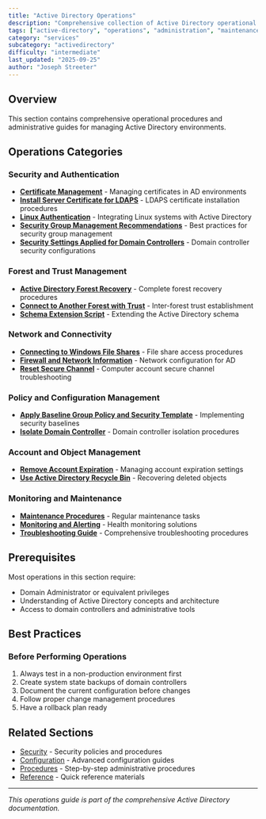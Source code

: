 ```yaml
---
title: "Active Directory Operations"
description: "Comprehensive collection of Active Directory operational procedures, maintenance tasks, and administrative guides"
tags: ["active-directory", "operations", "administration", "maintenance", "procedures"]
category: "services"
subcategory: "activedirectory"
difficulty: "intermediate"
last_updated: "2025-09-25"
author: "Joseph Streeter"
---
```


## Overview

This section contains comprehensive operational procedures and administrative guides for managing Active Directory environments.

## Operations Categories

### Security and Authentication

- **[Certificate Management](certificate-management.md)** - Managing certificates in AD environments
- **[Install Server Certificate for LDAPS](install-server-certificate-for-ldaps.md)** - LDAPS certificate installation procedures
- **[Linux Authentication](linux-authentication.md)** - Integrating Linux systems with Active Directory
- **[Security Group Management Recommendations](security-group-management-recommendations.md)** - Best practices for security group management
- **[Security Settings Applied for Domain Controllers](security-settings-applied-for-domain-controllers.md)** - Domain controller security configurations

### Forest and Trust Management

- **[Active Directory Forest Recovery](active-directory-forest-recovery.md)** - Complete forest recovery procedures
- **[Connect to Another Forest with Trust](connect-to-another-forest-with-trust.md)** - Inter-forest trust establishment
- **[Schema Extension Script](schema-extension-script.md)** - Extending the Active Directory schema

### Network and Connectivity

- **[Connecting to Windows File Shares](connecting-to-windows-file-shares.md)** - File share access procedures
- **[Firewall and Network Information](firewall-and-network-information.md)** - Network configuration for AD
- **[Reset Secure Channel](reset-secure-channel.md)** - Computer account secure channel troubleshooting

### Policy and Configuration Management

- **[Apply Baseline Group Policy and Security Template](apply-baseline-group-policy-and-security-template.md)** - Implementing security baselines
- **[Isolate Domain Controller](isolate-domain-controller.md)** - Domain controller isolation procedures

### Account and Object Management

- **[Remove Account Expiration](remove-account-expiration.md)** - Managing account expiration settings
- **[Use Active Directory Recycle Bin](use-active-directory-recycle-bin.md)** - Recovering deleted objects

### Monitoring and Maintenance

- **[Maintenance Procedures](maintenance-procedures.md)** - Regular maintenance tasks
- **[Monitoring and Alerting](monitoring-and-alerting.md)** - Health monitoring solutions
- **[Troubleshooting Guide](troubleshooting-guide.md)** - Comprehensive troubleshooting procedures

## Prerequisites

Most operations in this section require:

- Domain Administrator or equivalent privileges
- Understanding of Active Directory concepts and architecture
- Access to domain controllers and administrative tools

## Best Practices

### Before Performing Operations

1. Always test in a non-production environment first
2. Create system state backups of domain controllers
3. Document the current configuration before changes
4. Follow proper change management procedures
5. Have a rollback plan ready

## Related Sections

- [Security](../security/index.md) - Security policies and procedures
- [Configuration](../configuration/index.md) - Advanced configuration guides
- [Procedures](../procedures/index.md) - Step-by-step administrative procedures
- [Reference](../reference/index.md) - Quick reference materials

---

*This operations guide is part of the comprehensive Active Directory documentation.*

